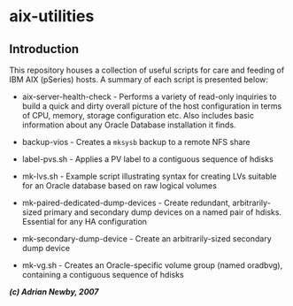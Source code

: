 # aix-utilities

## Introduction
This repository houses a collection of useful scripts for care and feeding of IBM AIX (pSeries) hosts. A summary of each script is presented below:

* aix-server-health-check - Performs a variety of read-only inquiries to build a quick and dirty overall picture of the host configuration in terms of CPU, memory, storage configuration etc. Also includes basic information about any Oracle Database installation it finds.

* backup-vios - Creates a `mksysb` backup to a remote NFS share

* label-pvs.sh - Applies a PV label to a contiguous sequence of hdisks

* mk-lvs.sh - Example script illustrating syntax for creating LVs suitable for an Oracle database based on raw logical volumes

* mk-paired-dedicated-dump-devices - Create redundant, arbitrarily-sized primary and secondary dump devices on a named pair of hdisks.  Essential for any HA configuration

* mk-secondary-dump-device - Create an arbitrarily-sized secondary dump device

* mk-vg.sh - Creates an Oracle-specific volume group (named oradbvg), containing a contiguous sequence of hdisks


___(c) Adrian Newby, 2007___